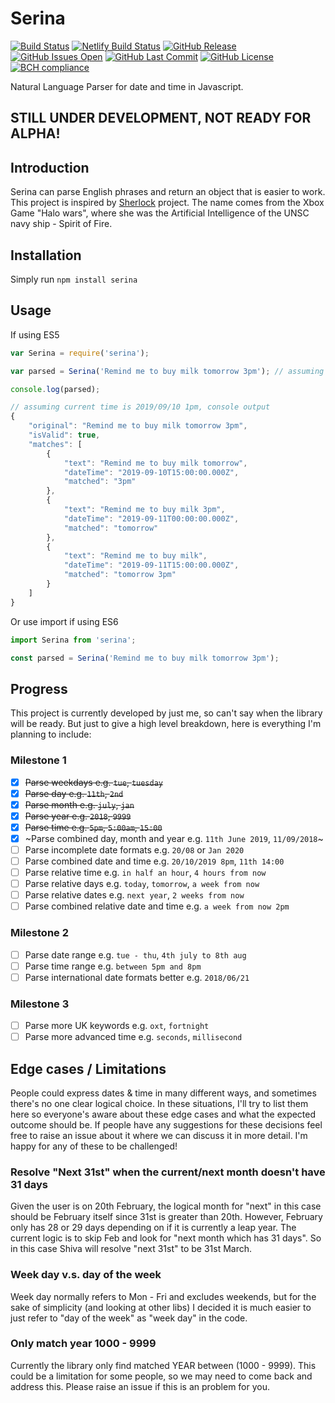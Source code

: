 # Serina

[![Build Status](https://travis-ci.org/h-dong/Serina.svg?branch=master)]()
[![Netlify Build Status](https://api.netlify.com/api/v1/badges/debe4f89-718a-43de-b3b7-0b791ae709fe/deploy-status)](https://app.netlify.com/sites/serina/deploys)
[![GitHub Release](https://img.shields.io/github/release/h-dong/serina.svg)]()
[![GitHub Issues Open](https://img.shields.io/github/issues-raw/h-dong/serina.svg)]()
[![GitHub Last Commit](https://img.shields.io/github/last-commit/h-dong/serina.svg)]()
[![GitHub License](https://img.shields.io/github/license/h-dong/serina.svg)]()
[![BCH compliance](https://bettercodehub.com/edge/badge/h-dong/Serina?branch=master)](https://bettercodehub.com/)

Natural Language Parser for date and time in Javascript.

## STILL UNDER DEVELOPMENT, NOT READY FOR ALPHA!

## Introduction
Serina can parse English phrases and return an object that is easier to work. This project is inspired by [Sherlock](!https://github.com/neilgupta/Sherlock) project. The name comes from the Xbox Game "Halo wars", where she was the Artificial Intelligence of the UNSC navy ship  - Spirit of Fire.

## Installation

Simply run `npm install serina`

## Usage

If using ES5

```js
var Serina = require('serina');

var parsed = Serina('Remind me to buy milk tomorrow 3pm'); // assuming it is currently 29th Oct 2017

console.log(parsed);

// assuming current time is 2019/09/10 1pm, console output
{
    "original": "Remind me to buy milk tomorrow 3pm",
    "isValid": true,
    "matches": [
        {
            "text": "Remind me to buy milk tomorrow",
            "dateTime": "2019-09-10T15:00:00.000Z",
            "matched": "3pm"
        },
        {
            "text": "Remind me to buy milk 3pm",
            "dateTime": "2019-09-11T00:00:00.000Z",
            "matched": "tomorrow"
        },
        {
            "text": "Remind me to buy milk",
            "dateTime": "2019-09-11T15:00:00.000Z",
            "matched": "tomorrow 3pm"
        }
    ]
}
```

Or use import if using ES6

```js
import Serina from 'serina';

const parsed = Serina('Remind me to buy milk tomorrow 3pm');
```

## Progress

This project is currently developed by just me, so can't say when the library will be ready. But just to give a high level breakdown, here is everything I'm planning to include:

### Milestone 1

- [x] ~~Parse weekdays e.g. `tue`, `tuesday`~~
- [x] ~~Parse day e.g. `11th`, `2nd`~~
- [x] ~~Parse month e.g. `july`, `jan`~~
- [x] ~~Parse year e.g. `2018`, `9999`~~
- [x] ~~Parse time e.g. `5pm`, `5:00am`, `15:00`~~
- [x] ~Parse combined day, month and year e.g. `11th June 2019`, `11/09/2018`~
- [ ] Parse incomplete date formats e.g. `20/08` or `Jan 2020`
- [ ] Parse combined date and time e.g. `20/10/2019 8pm`, `11th 14:00`
- [ ] Parse relative time e.g. `in half an hour`, `4 hours from now`
- [ ] Parse relative days e.g. `today`, `tomorrow`, `a week from now`
- [ ] Parse relative dates e.g. `next year`, `2 weeks from now`
- [ ] Parse combined relative date and time e.g. `a week from now 2pm`

### Milestone 2

- [ ] Parse date range e.g. `tue - thu`, `4th july to 8th aug`
- [ ] Parse time range e.g. `between 5pm and 8pm`
- [ ] Parse international date formats better e.g. `2018/06/21`

### Milestone 3

- [ ] Parse more UK keywords e.g. `oxt`, `fortnight`
- [ ] Parse more advanced time e.g. `seconds`, `millisecond`

## Edge cases / Limitations

People could express dates & time in many different ways, and sometimes there's no one clear logical choice. In these situations, I'll try to list them here so everyone's aware about these edge cases and what the expected outcome should be. If people have any suggestions for these decisions feel free to raise an issue about it where we can discuss it in more detail. I'm happy for any of these to be challenged!

### Resolve "Next 31st" when the current/next month doesn't have 31 days

Given the user is on 20th February, the logical month for "next" in this case should be February itself since 31st is greater than 20th. However, February only has 28 or 29 days depending on if it is currently a leap year. The current logic is to skip Feb and look for "next month which has 31 days". So in this case Shiva will resolve "next 31st" to be 31st March.

### Week day v.s. day of the week

Week day normally refers to Mon - Fri and excludes weekends, but for the sake of simplicity (and looking at other libs) I decided it is much easier to just refer to "day of the week" as "week day" in the code.

### Only match year 1000 - 9999

Currently the library only find matched YEAR between (1000 - 9999). This could be a limitation for some people, so we may need to come back and address this. Please raise an issue if this is an problem for you.
